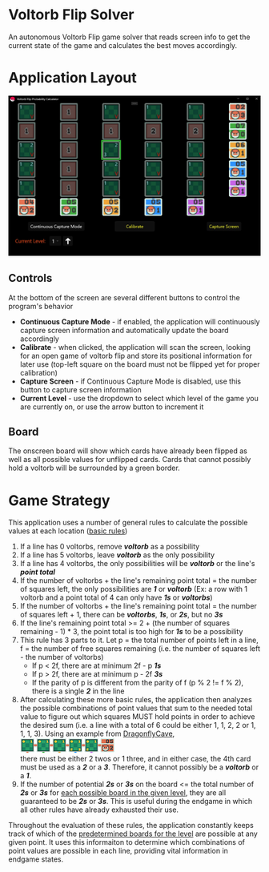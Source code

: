 # Voltorb Flip Solver

An autonomous Voltorb Flip game solver that reads screen info to get the current state of the game and calculates the best moves accordingly.

# Application Layout

![Application Example Image](/example.jpg "Example")

## Controls

At the bottom of the screen are several different buttons to control the program's behavior
- **Continuous Capture Mode** - if enabled, the application will continuously capture screen information and automatically update the board accordingly
- **Calibrate** - when clicked, the application will scan the screen, looking for an open game of voltorb flip and store its positional information for later use (top-left square on the board must not be flipped yet for proper calibration)
- **Capture Screen** - if Continuous Capture Mode is disabled, use this button to capture screen information
- **Current Level** - use the dropdown to select which level of the game you are currently on, or use the arrow button to increment it

## Board

The onscreen board will show which cards have already been flipped as well as all possible values for unflipped cards. Cards that cannot possibly hold a voltorb will be surrounded by a green border.

# Game Strategy

This application uses a number of general rules to calculate the possible values at each location ([basic rules](https://www.dragonflycave.com/johto/voltorb-flip))
1. If a line has 0 voltorbs, remove ***voltorb*** as a possibility
2. If a line has 5 voltorbs, leave ***voltorb*** as the only possibility
3. If a line has 4 voltorbs, the only possibilities will be ***voltorb*** or the line's ***point total***
4. If the number of voltorbs + the line's remaining point total = the number of squares left, the only possibilities are ***1*** or ***voltorb*** (Ex: a row with 1 voltorb and a point total of 4 can only have ***1s*** or ***voltorbs***)
5. If the number of voltorbs + the line's remaining point total = the number of squares left + 1, there can be ***voltorbs***, ***1s***, or ***2s***, but no ***3s***
6. If the line's remaining point total >= 2 + (the number of squares remaining - 1) * 3, the point total is too high for ***1s*** to be a possibility
7. This rule has 3 parts to it. Let p = the total number of points left in a line, f = the number of free squares remaining (i.e. the number of squares left - the number of voltorbs)
    - If p < 2f, there are at minimum 2f - p ***1s***
    - If p > 2f, there are at minimum p - 2f ***3s***
    - If the parity of p is different from the parity of f (p % 2 != f % 2), there is a single ***2*** in the line
8. After calculating these more basic rules, the application then analyzes the possible combinations of point values that sum to the needed total value to figure out which squares MUST hold points in order to achieve the desired sum (i.e. a line with a total of 6 could be either 1, 1, 2, 2 or 1, 1, 1, 3). Using an example from [DragonflyCave](https://www.dragonflycave.com/johto/voltorb-flip),
![Rule 8 Example](/rule8-example.gif)<br>
there must be either 2 twos or 1 three, and in either case, the 4th card must be used as a ***2*** or a ***3***. Therefore, it cannot possibly be a ***voltorb*** or a ***1***.
9. If the number of potential ***2s*** or ***3s*** on the board <= the total number of ***2s*** or ***3s*** for [each possible board in the given level](https://bulbapedia.bulbagarden.net/wiki/Voltorb_Flip#:~:text=contain%20more%20Voltorbs%3A-,Level,-%C3%972s), they are all guaranteed to be ***2s*** or ***3s***. This is useful during the endgame in which all other rules have already exhausted their use.

Throughout the evaluation of these rules, the application constantly keeps track of which of the [predetermined boards for the level](https://bulbapedia.bulbagarden.net/wiki/Voltorb_Flip#:~:text=contain%20more%20Voltorbs%3A-,Level,-%C3%972s) are possible at any given point. It uses this informaiton to determine which combinations of point values are possible in each line, providing vital information in endgame states.